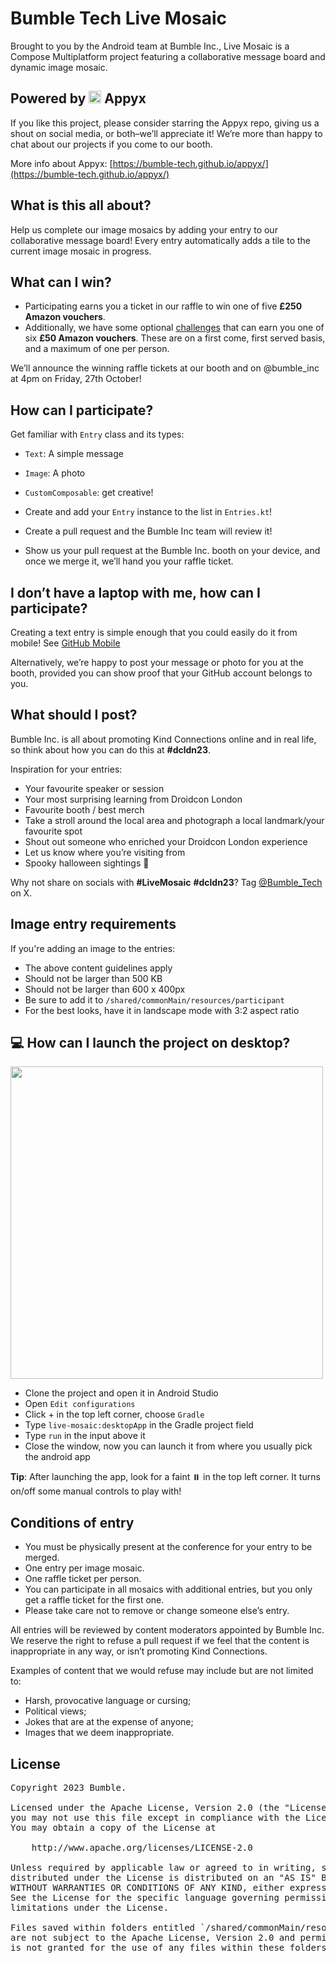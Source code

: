 # Bumble Tech Live Mosaic

Brought to you by the Android team at Bumble Inc., Live Mosaic is a Compose Multiplatform project featuring a collaborative message board and dynamic image mosaic.


## Powered by <img src="https://user-images.githubusercontent.com/238198/177164121-3aa4d19d-7714-4f2e-af12-7d3335b43f9c.png" width="20" /> Appyx

If you like this project, please consider starring the Appyx repo, giving us a shout on social media, or both–we’ll appreciate it! We’re more than happy to chat about our projects if you come to our booth.

More info about Appyx: [https://bumble-tech.github.io/appyx/](https://bumble-tech.github.io/appyx/)


## What is this all about?

Help us complete our image mosaics by adding your entry to our collaborative message board!
Every entry automatically adds a tile to the current image mosaic in progress.


## What can I win?

- Participating earns you a ticket in our raffle to win one of five **£250 Amazon vouchers**.
- Additionally, we have some optional [challenges](./CHALLENGES.md)  that can earn you one of six **£50 Amazon vouchers**. These are on a first come, first served basis, and a maximum of one per person.

We’ll announce the winning raffle tickets at our booth and on @bumble_inc at 4pm on Friday, 27th October!


## How can I participate?

Get familiar with `Entry` class and its types:

- `Text`: A simple message
- `Image`: A photo
- `CustomComposable`: get creative!

- Create and add your `Entry` instance to the list in `Entries.kt`!
- Create a pull request and the Bumble Inc team will review it!
- Show us your pull request at the Bumble Inc. booth on your device, and once we merge it, we’ll hand you your raffle ticket.


## I don’t have a laptop with me, how can I participate?

Creating a text entry is simple enough that you could easily do it from mobile! See [GitHub Mobile](https://github.com/mobile)

Alternatively, we’re happy to post your message or photo for you at the booth, provided you can show proof that your GitHub account belongs to you.


## What should I post?

Bumble Inc. is all about promoting Kind Connections online and in real life, so think about how you can do this at **#dcldn23**.

Inspiration for your entries:

- Your favourite speaker or session
- Your most surprising learning from Droidcon London
- Favourite booth / best merch
- Take a stroll around the local area and photograph a local landmark/your favourite spot
- Shout out someone who enriched your Droidcon London experience
- Let us know where you’re visiting from
- Spooky halloween sightings 👻

Why not share on socials with **#LiveMosaic** **#dcldn23**? Tag [@Bumble_Tech](https://twitter.com/Bumble_Tech) on X.


## Image entry requirements

If you're adding an image to the entries:

- The above content guidelines apply
- Should not be larger than 500 KB
- Should not be larger than 600 x 400px
- Be sure to add it to `/shared/commonMain/resources/participant`
- For the best looks, have it in landscape mode with 3:2 aspect ratio


## :computer: How can I launch the project on desktop?

<img width="500" src="https://github.com/bumble-tech/live-mosaic/assets/238198/52118435-c11e-4f75-8641-775a287b05c6">

- Clone the project and open it in Android Studio
- Open `Edit configurations`
- Click + in the top left corner, choose `Gradle`
- Type `live-mosaic:desktopApp` in the Gradle project field
- Type `run` in the input above it
- Close the window, now you can launch it from where you usually pick the android app

**Tip**: After launching the app, look for a faint :pause_button: in the top left corner. It turns on/off some manual controls to play with!


## Conditions of entry

- You must be physically present at the conference for your entry to be merged.
- One entry per image mosaic.
- One raffle ticket per person.
- You can participate in all mosaics with additional entries, but you only get a raffle ticket for the first one.
- Please take care not to remove or change someone else’s entry.

All entries will be reviewed by content moderators appointed by Bumble Inc. We reserve the right to refuse a pull request if we feel that the content is inappropriate in any way, or isn’t promoting Kind Connections.

Examples of content that we would refuse may include but are not limited to:

- Harsh, provocative language or cursing;
- Political views;
- Jokes that are at the expense of anyone;
- Images that we deem inappropriate.


## License

<pre>
Copyright 2023 Bumble.

Licensed under the Apache License, Version 2.0 (the "License");
you may not use this file except in compliance with the License.
You may obtain a copy of the License at

    http://www.apache.org/licenses/LICENSE-2.0

Unless required by applicable law or agreed to in writing, software
distributed under the License is distributed on an "AS IS" BASIS,
WITHOUT WARRANTIES OR CONDITIONS OF ANY KIND, either express or implied.
See the License for the specific language governing permissions and
limitations under the License.

Files saved within folders entitled `/shared/commonMain/resources/bumble`
are not subject to the Apache License, Version 2.0 and permission
is not granted for the use of any files within these folders.
</pre>
